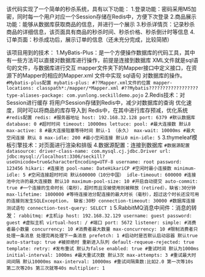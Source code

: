 该代码实现了一个简单的秒杀系统，具有以下功能：
    1.登录功能：密码采用M5加密，同时每一个用户对应一个Session存储在Redis中，方便下次登录
    2.商品展示功能：能够从数据库获取商品的信息，并进行一个展示
    3.秒杀详情页：记录秒杀商品的详细信息，该页面具有商品的秒杀时间、秒杀价格、秒杀倒计时等信息
    4.订单页面：秒杀成功后，展示订单的信息（还未充分完成，比较简陋）

该项目用到的技术：
    1.MyBatis-Plus：是一个方便操作数据库的代码工具，其中有一些方法可以直接对数据库进行操作，前提是连接到数据库
XML文件就是sql语句的文件，与数据库进行交互 mapper文件夹下的Mapper接口中定义接口，在资源下的Mapper的相应的Mapper.xml
文件中实现 sql语句  对数据库的操作。
    ``
    #Mybatis-plus配置
    mybatis-plus:
    #??Mapper.xml文件的位置
    mapper-locations: classpath*:/mapper/*Mapper.xml
    #??Mybatis??????????????????
    type-aliases-package: com.yunlong.seckilldemo.pojo
    ``
    2.Redis技术：对Session进行缓存 将用户Session存储到Redis中，减少对数据库的查询 优化速度，同时可以将商品的库存导入到
Redis中，在其中进行库存预减，优化系统
``
#redis配置
redis:
#服务器地址
host: 192.168.32.128
port: 6379
#默认数据库
database: 0
#超时时间
timeout: 10000ms
lettuce:
pool:
#最大连接数 默认8
max-active: 8
#最大连接阻塞等待时间 默认-1 （永久）
max-wait: 10000ms
#最大空闲连接 默认 8
max-idle: 200
#最小空闲连接 默认0
min-idle: 5
``
    3.thymeleaf模板引擎技术：对页面进行渲染和排版
    4.数据源配置：连接到数据库
``
#数据源配置
datasource:
driver-class-name: com.mysql.cj.jdbc.Driver
url: jdbc:mysql://localhost:3306/seckill?useUnicode=true&characterEncoding=UTF-8
username: root
password: 123456
hikari:
#连接池
pool-name: DateHikariCP
#空闲时最小连接数
minimum-idle: 5
#空闲连接超时时间 默认600000（10分中国）
idle-timeout: 600000
#连接池中允许的最大连接数 默认10
maximum-pool-size: 10
#开启自动提交
auto-commit: true
#一个连接的生命时长（毫秒），超时而且没被使用则被释放（retired），缺省:30分钟
max-lifetime: 1800000
#等待连接池分配连接的最大时长（毫秒），超过这个时长还没可用的连接则发生SQLException， 缺省:30秒
connection-timeout: 30000
#数据库连接测试语句
connection-test-query: SELECT 1
``
    5.RabbitMQ消息中间件：消息的转发：
``
rabbitmq:
#主机ip
host: 192.168.32.129
username: guest
password: guest
#虚拟主机
virtual-host: /
#端口
port: 5672
listener:
simple:
#消费者最小数量
concurrency: 10
#消费者最大数量
max-concurrency: 10
#限制消费者只处理一条消息 处理完再处理下一条消息
prefetch: 1
#启动时是否默认启动容器 默认true
auto-startup: true
#被拒绝时 重新进入队列
default-requeue-rejected: true
template:
retry:
#发布重试 默认为false
enabled: true
#重试时间 默认为1000ms
initial-interval: 1000ms
#最大重试次数 默认3次
max-attempts: 3
#重试最大时间间隔 默认10000ms
max-interval: 10000ms
#重试间隔乘数:比如2.0 第一次等10s 第二次等20s 第三次就等40s
multiplier: 1
``
